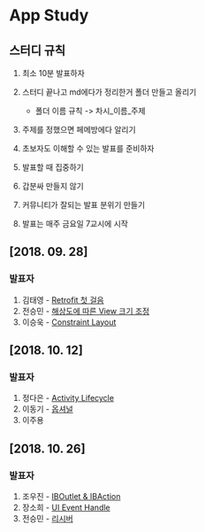 # App Study

## 스터디 규칙

1. 최소 10분 발표하자
2. 스터디 끝나고 md에다가 정리한거 폴더 만들고 올리기
    - 폴더 이름 규칙 -> 차시_이름_주제
    
3. 주제를 정했으면 페메방에다 알리기
4. 초보자도 이해할 수 있는 발표를 준비하자
5. 발표할 때 집중하기
6. 갑분싸 만들지 않기
7. 커뮤니티가 잘되는 발표 분위기 만들기
8. 발표는 매주 금요일 7교시에 시작

## [2018. 09. 28]
### 발표자

1. 김태영 - [Retrofit 첫 걸음](https://github.com/GramDefined/Study/blob/master/01_김태영_Retrofit%20첫걸음/Retrofit%20첫걸음.md)
2. 전승민 - [해상도에 따른 View 크기 조정](https://github.com/GramDefined/Study/blob/master/01_%EC%A0%84%EC%8A%B9%EB%AF%BC_%ED%95%B4%EC%83%81%EB%8F%84%EC%97%90%20%EB%94%B0%EB%A5%B8%20View%20%ED%81%AC%EA%B8%B0%20%EC%A1%B0%EC%A0%95/01_%EC%A0%84%EC%8A%B9%EB%AF%BC_%ED%95%B4%EC%83%81%EB%8F%84%EC%97%90%20%EB%94%B0%EB%A5%B8%20View%20%ED%81%AC%EA%B8%B0%20%EC%A1%B0%EC%A0%95.md)
3. 이승욱 - [Constraint Layout](https://github.com/GramDefined/Study/blob/master/01_%EC%9D%B4%EC%8A%B9%EC%9A%B1_ConstraintLayout/01_%EC%9D%B4%EC%8A%B9%EC%9A%B1_ConstraintLayout.md)

## [2018. 10. 12]
### 발표자

1. 정다은 - [Activity Lifecycle](https://github.com/GramDefined/Study/blob/master/02_정다은_Activity%20Lifecycle/02_정다은_Activity%20Lifecycle.md)
2. 이동기 - [옵셔널](https://github.com/GramDefined/Study/tree/master/02_이동기_옵셔널/02_이동기_옵셔널.md)
3. 이주용

## [2018. 10. 26]
### 발표자

1. 조우진 - [IBOutlet & IBAction](https://github.com/GramDefined/Study/blob/master/03_%EC%A1%B0%EC%9A%B0%EC%A7%84_IBAction%20%26%20IBOutlet/IBOutlet%20%26%20IBAction.md)
2. 장소희 - [UI Event Handle](https://github.com/GramDefined/Study/blob/master/03_장소희_UI%20Event%20Handle/UIEventHandle.md)
3. 전승민 - [리시버](https://github.com/GramDefined/Study/blob/master/03_전승민_리시버/리시버.md)
